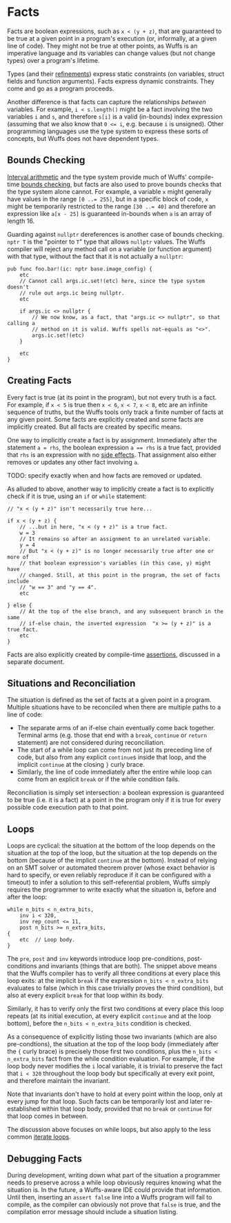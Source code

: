 # Facts

Facts are boolean expressions, such as `x < (y + z)`, that are guaranteed to be
true at a given point in a program's execution (or, informally, at a given line
of code). They might not be true at other points, as Wuffs is an imperative
language and its variables can change values (but not change types) over a
program's lifetime.

Types (and their [refinements](/doc/glossary.md#refinement-type)) express
static constraints (on variables, struct fields and function arguments). Facts
express dynamic constraints. They come and go as a program proceeds.

Another difference is that facts can capture the relationships *between*
variables. For example, `i < s.length()` might be a fact involving the two
variables `i` and `s`, and therefore `s[i]` is a valid (in-bounds) index
expression (assuming that we also know that `0 <= i`, e.g. because `i` is
unsigned). Other programming languages use the type system to express these
sorts of concepts, but Wuffs does not have dependent types.


## Bounds Checking

[Interval arithmetic](/doc/note/interval-arithmetic.md) and the type system
provide much of Wuffs' compile-time [bounds
checking](/doc/note/bounds-checking.md), but facts are also used to prove
bounds checks that the type system alone cannot. For example, a variable `x`
might generally have values in the range `[0 ..= 255]`, but in a specific block
of code, `x` might be temporarily restricted to the range `[30 ..= 40]` and
therefore an expression like `a[x - 25]` is guaranteed in-bounds when `a` is an
array of length 16.

Guarding against `nullptr` dereferences is another case of bounds checking.
`nptr T` is the "pointer to `T`" type that allows `nullptr` values. The Wuffs
compiler will reject any method call on a variable (or function argument) with
that type, without the fact that it is not actually a `nullptr`:

```
pub func foo.bar!(ic: nptr base.image_config) {
    etc
    // Cannot call args.ic.set!(etc) here, since the type system doesn't
    // rule out args.ic being nullptr.
    etc

    if args.ic <> nullptr {
        // We now know, as a fact, that "args.ic <> nullptr", so that calling a
        // method on it is valid. Wuffs spells not-equals as "<>".
        args.ic.set!(etc)
    }

    etc
}
```


## Creating Facts

Every fact is true (at its point in the program), but not every truth is a
fact. For example, if `x < 5` is true then `x < 6`, `x < 7`, `x < 8`, etc are
an infinite sequence of truths, but the Wuffs tools only track a finite number
of facts at any given point. Some facts are explicitly created and some facts
are implicitly created. But all facts are created by specific means.

One way to implicitly create a fact is by assignment. Immediately after the
statement `a = rhs`, the boolean expression `a == rhs` is a true fact, provided
that `rhs` is an expression with no [side effects](/doc/note/effects.md). That
assignment also either removes or updates any other fact involving `a`.

TODO: specify exactly when and how facts are removed or updated.

As alluded to above, another way to implicitly create a fact is to explicitly
check if it is true, using an `if` or `while` statement:

```
// "x < (y + z)" isn't necessarily true here...

if x < (y + z) {
    // ...but in here, "x < (y + z)" is a true fact.
    w = 3
    // It remains so after an assignment to an unrelated variable.
    y = 4
    // But "x < (y + z)" is no longer necessarily true after one or more of
    // that boolean expression's variables (in this case, y) might have
    // changed. Still, at this point in the program, the set of facts include
    // "w == 3" and "y == 4".
    etc

} else {
    // At the top of the else branch, and any subsequent branch in the same
    // if-else chain, the inverted expression  "x >= (y + z)" is a true fact.
    etc
}
```

Facts are also explicitly created by compile-time
[assertions](/doc/note/assertions.md), discussed in a separate document.


## Situations and Reconciliation

The situation is defined as the set of facts at a given point in a program.
Multiple situations have to be reconciled when there are multiple paths to a
line of code:

- The separate arms of an if-else chain eventually come back together. Terminal
  arms (e.g. those that end with a `break`, `continue` or `return` statement)
  are not considered during reconciliation.
- The start of a while loop can come from not just its preceding line of code,
  but also from any explicit `continue`s inside that loop, and the implicit
  `continue` at the closing `}` curly brace.
- Similarly, the line of code immediately after the entire while loop can come
  from an explicit `break` or if the while condition fails.

Reconciliation is simply set intersection: a boolean expression is guaranteed
to be true (i.e. it is a fact) at a point in the program only if it is true for
every possible code execution path to that point.


## Loops

Loops are cyclical: the situation at the bottom of the loop depends on the
situation at the top of the loop, but the situation at the top depends on the
bottom (because of the implicit `continue` at the bottom). Instead of relying
on an SMT solver or automated theorem prover (whose exact behavior is hard to
specify, or even reliably reproduce if it can be configured with a timeout) to
infer a solution to this self-referential problem, Wuffs simply requires the
programmer to write exactly what the situation is, before and after the loop:

```
while n_bits < n_extra_bits,
    inv i < 320,
    inv rep_count <= 11,
    post n_bits >= n_extra_bits,
{
    etc  // Loop body.
}
```

The `pre`, `post` and `inv` keywords introduce loop pre-conditions,
post-conditions and invariants (things that are both). The snippet above means
that the Wuffs compiler has to verify all three conditions at every place this
loop exits: at the implicit `break` if the expression `n_bits < n_extra_bits`
evaluates to false (which in this case trivially proves the third condition),
but also at every explicit `break` for that loop within its body.

Similarly, it has to verify only the first two conditions at every place this
loop repeats (at its initial execution, at every explicit `continue` and at the
loop bottom), before the `n_bits < n_extra_bits` condition is checked.

As a consequence of explicitly listing those two invariants (which are also
pre-condtions), the situation at the top of the loop body (immediately after
the `{` curly brace) is precisely those first two conditions, plus the `n_bits
< n_extra_bits` fact from the while condition evaluation. For example, if the
loop body never modifies the `i` local variable, it is trivial to preserve the
fact that `i < 320` throughout the loop body but specifically at every exit
point, and therefore maintain the invariant.

Note that invariants don't have to hold at every point within the loop, only at
every jump for that loop. Such facts can be temporarily lost and later
re-established within that loop body, provided that no `break` or `continue`
for that loop comes in between.

The discussion above focuses on while loops, but also apply to the less common
[iterate loops](/doc/note/iterate-loops.md).


## Debugging Facts

During development, writing down what part of the situation a programmer needs
to preserve across a while loop obviously requires knowing what the situation
is. In the future, a Wuffs-aware IDE could provide that information. Until
then, inserting an `assert false` line into a Wuffs program will fail to
compile, as the compiler can obviously not prove that `false` is true, and the
compilation error message should include a situation listing.
